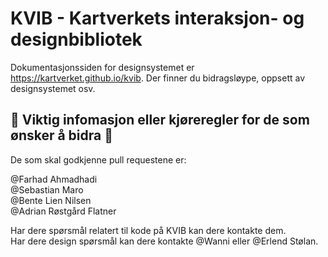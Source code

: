 # KVIB - Kartverkets interaksjon- og designbibliotek

Dokumentasjonssiden for designsystemet er https://kartverket.github.io/kvib. Der finner du bidragsløype, oppsett av designsystemet osv.

## 🚦 Viktig infomasjon eller kjøreregler for de som ønsker å bidra 🚦

De som skal godkjenne pull requestene er:

@Farhad Ahmadhadi  
@Sebastian Maro  
@Bente Lien Nilsen  
@Adrian Røstgård Flatner

Har dere spørsmål relatert til kode på KVIB kan dere kontakte dem.  
Har dere design spørsmål kan dere kontakte @Wanni eller @Erlend Stølan.
